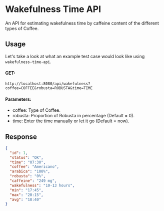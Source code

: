 # Wakefulness Time API

An API for estimating wakefulness time by caffeine content of the different types of Coffee.

## Usage

Let's take a look at what an example test case would look like using `wakefulness-time-api`.

#### GET:
```
http://localhost:8080/api/wakefulness?coffee=COFFEE&robusta=ROBUSTA&time=TIME
```

#### Parameters:

- coffee: Type of Coffee.
- robusta: Proportion of Robusta in percentage (Default = 0).
- time: Enter the time manually or let it go (Default = now).

## Response

```json
{
  "id": 1,
  "status": "OK",
  "time": "07:30",
  "coffee": "Americano",
  "arabica": "100%",
  "robusta": "0%",
  "caffeine": "249 mg",
  "wakefulness": "10-13 hours",
  "min": "17:45",
  "max": "20:15",
  "avg": "18:40"
}
```